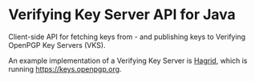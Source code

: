 <!--
SPDX-FileCopyrightText: 2022 Paul Schaub <vanitasvitae@fsfe.org>

SPDX-License-Identifier: Apache-2.0
-->

# Verifying Key Server API for Java

Client-side API for fetching keys from - and publishing keys to Verifying OpenPGP Key Servers (VKS).

An example implementation of a Verifying Key Server is [Hagrid](https://gitlab.com/hagrid-keyserver/hagrid), which is running https://keys.openpgp.org.
